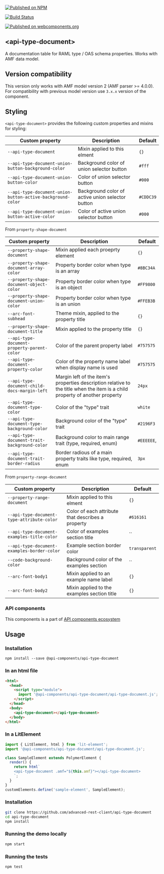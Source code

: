 [![Published on NPM](https://img.shields.io/npm/v/@api-components/api-type-document.svg)](https://www.npmjs.com/package/@api-components/api-type-document)

[![Build Status](https://travis-ci.org/advanced-rest-client/api-type-document.svg?branch=stage)](https://travis-ci.org/advanced-rest-client/api-type-document)

[![Published on webcomponents.org](https://img.shields.io/badge/webcomponents.org-published-blue.svg)](https://www.webcomponents.org/element/advanced-rest-client/api-type-document)

## &lt;api-type-document&gt;

A documentation table for RAML type / OAS schema properties. Works with AMF data model.

## Version compatibility

This version only works with AMF model version 2 (AMF parser >= 4.0.0).
For compatibility with previous model version use `3.x.x` version of the component.

## Styling

`<api-type-document>` provides the following custom properties and mixins for styling:

Custom property | Description | Default
----------------|-------------|----------
`--api-type-document` | Mixin applied to this elment | `{}`
`--api-type-document-union-button-background-color` | Background color of union selector button | `#fff`
`--api-type-document-union-button-color` | Color of union selector button | `#000`
`--api-type-document-union-button-active-background-color` | Background color of active union selector button | `#CDDC39`
`--api-type-document-union-button-active-color` | Color of active union selector button | `#000`

From `property-shape-document`

Custom property | Description | Default
----------------|-------------|----------
`--property-shape-document` | Mixin applied each proeprty element | `{}`
`--property-shape-document-array-color` | Property border color when type is an array | `#8BC34A`
`--property-shape-document-object-color` | Property border color when type is an object | `#FF9800`
`--property-shape-document-union-color` | Property border color when type is an union | `#FFEB3B`
`--arc-font-subhead` | Theme mixin, applied to the property title | `{}`
`--property-shape-document-title` | Mixin applied to the property title | `{}`
`--api-type-document-property-parent-color` | Color of the parent property label | `#757575`
`--api-type-document-property-color` | Color of the property name label when display name is used | `#757575`
`--api-type-document-child-docs-margin-left` | Margin left of the item's properties description relative to the title when the item is a child property of another property | `24px`
`--api-type-document-type-color` | Color of the "type" trait | `white`
`--api-type-document-type-background-color` | Background color of the "type" trait | `#2196F3`
`--api-type-document-trait-background-color` | Background color to main range trait (type, required, enum) | `#EEEEEE`,
`--api-type-document-trait-border-radius` | Border radious of a main property traits like type, required, enum | `3px`

From `property-range-document`

Custom property | Description | Default
----------------|-------------|----------
`--property-range-document` | Mixin applied to this elment | `{}`
`--api-type-document-type-attribute-color` | Color of each attribute that describes a property | `#616161`
`--api-type-document-examples-title-color` | Color of examples section title | ``
`--api-type-document-examples-border-color` | Example section border color | `transparent`
`--code-background-color` | Background color of the examples section | ``
`--arc-font-body1` | Mixin applied to an example name label | `{}`
`--arc-font-body2` | Mixin applied to the examples section title | `{}`

### API components

This components is a part of [API components ecosystem](https://elements.advancedrestclient.com/)

## Usage

### Installation
```
npm install --save @api-components/api-type-document
```

### In an html file

```html
<html>
  <head>
    <script type="module">
      import '@api-components/api-type-document/api-type-document.js';
    </script>
  </head>
  <body>
    <api-type-document></api-type-document>
  </body>
</html>
```

### In a LitElement

```js
import { LitElement, html } from 'lit-element';
import '@api-components/api-type-document/api-type-document.js';

class SampleElement extends PolymerElement {
  render() {
    return html`
    <api-type-document .amf="${this.amf}"></api-type-document>
    `;
  }
}
customElements.define('sample-element', SampleElement);
```

### Installation

```sh
git clone https://github.com/advanced-rest-client/api-type-document
cd api-type-document
npm install
```

### Running the demo locally

```sh
npm start
```

### Running the tests
```sh
npm test
```
